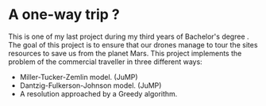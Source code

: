 # A one-way trip ?
This is one of my last project during my third years of Bachelor's degree . The goal of this project is to ensure that our drones manage to tour the sites 
resources to save us from the planet Mars. This project implements the problem of the commercial traveller in three different ways: 
- Miller-Tucker-Zemlin model. (JuMP)
- Dantzig-Fulkerson-Johnson model. (JuMP)
- A resolution approached by a Greedy algorithm.



